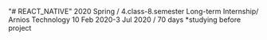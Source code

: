 "# REACT_NATIVE"  2020 Spring / 4.class-8.semester 
Long-term Internship/ Arnios Technology
10 Feb 2020-3 Jul 2020 / 70 days
*studying before project
